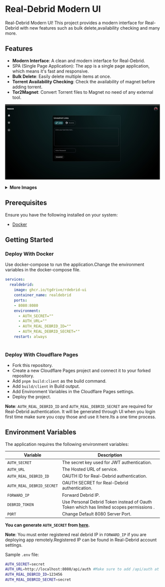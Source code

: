 # Real-Debrid Modern UI

 Real-Debrid Modern UI! This project provides a modern interface for Real-Debrid with new features such as bulk delete,availability checking and many more.

## Features

- **Modern Interface**: A clean and modern interface for Real-Debrid.
- SPA (Single Page Application): The app is a single page application, which means it's fast and responsive.
- **Bulk Delete**: Easily delete multiple items at once.
- **Torrent Availability Checking**: Check the availability of magnet before adding torrent.
- **Tor2Magnet**: Convert Torrent files to Magnet no need of any external tool.

![demo](./demos/demo1.jpg)

<details>
<summary><b>More Images</b></summary>

![demo2](./demos/demo2.jpg)
![demo3](./demos/demo4.jpg)

</details>

## Prerequisites

Ensure you have the following installed on your system:
- [Docker](https://www.docker.com/get-started)

## Getting Started

### Deploy With Docker

Use docker-compose to run the application.Change the environment variables in the docker-compose file.

```yml
services:
  realdebrid:
    image: ghcr.io/tgdrive/rdebrid-ui
    container_name: realdebrid
    ports:
    - 8080:8080
    environment:
      - AUTH_SECRET=""
      - AUTH_URL=""
      - AUTH_REAL_DEBRID_ID=""
      - AUTH_REAL_DEBRID_SECRET=""
    restart: always
    
```

### Deploy With Cloudflare Pages
- Fork this repository.
- Create a new Cloudflare Pages project and connect it to your forked repository.
- Add `pnpm build:client` as the build command.
- Add `build/client` in Build output.
- Add Environment Variables in the Cloudflare Pages settings.
- Deploy the project.

**Note**: `AUTH_REAL_DEBRID_ID` and `AUTH_REAL_DEBRID_SECRET` are required for Real-Debrid authentication. It will be generated through UI when you login first time make sure you copy those and use it here.Its a one time process.
## Environment Variables

The application requires the following environment variables:

| Variable                   | Description                                                |
|----------------------------|------------------------------------------------------------|
| `AUTH_SECRET`              | The secret key used for JWT authentication.                    |
| `AUTH_URL`                 | The Hosted URL of service.                     |
| `AUTH_REAL_DEBRID_ID`     | OAUTH ID for Real-Debrid authentication.                |
| `AUTH_REAL_DEBRID_SECRET`  | OAUTH SECRET for Real-Debrid authentication.   
| `FORWARD_IP`  | Forward Debrid IP.
| `DEBRID_TOKEN`  | Use Personal Debrid Token instead of Oauth Token which has limited scopes permissions .
| `PORT`  | Change Default 8080 Server Port. 

**You can generate `AUTH_SECRET` from [here](https://generate-secret.vercel.app/64).**

**Note**: You must enter registered real debrid IP  in  `FORWARD_IP` if you are deploying app remotely.Registered IP can be found in Real-Debrid account settings.

Sample `.env` file:

```bash
AUTH_SECRET=secret
AUTH_URL=http://localhost:8080/api/auth #Make sure to add /api/auth at the end
AUTH_REAL_DEBRID_ID=123456
AUTH_REAL_DEBRID_SECRET=secret
```
